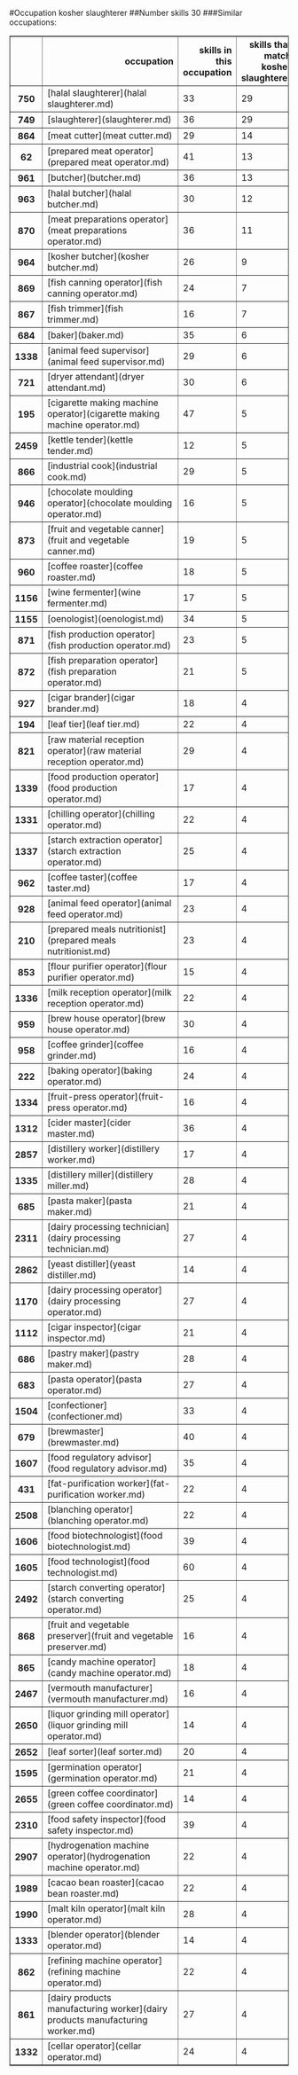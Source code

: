 #Occupation kosher slaughterer
##Number skills 30
###Similar occupations:
<table border="1" class="dataframe">
  <thead>
    <tr style="text-align: right;">
      <th></th>
      <th>occupation</th>
      <th>skills in this occupation</th>
      <th>skills that match kosher slaughterer</th>
      <th>percentage match with kosher slaughterer</th>
      <th>skills not in kosher slaughterer</th>
    </tr>
  </thead>
  <tbody>
    <tr>
      <th>750</th>
      <td>[halal slaughterer](halal slaughterer.md)</td>
      <td>33</td>
      <td>29</td>
      <td>0.966667</td>
      <td>4</td>
    </tr>
    <tr>
      <th>749</th>
      <td>[slaughterer](slaughterer.md)</td>
      <td>36</td>
      <td>29</td>
      <td>0.966667</td>
      <td>7</td>
    </tr>
    <tr>
      <th>864</th>
      <td>[meat cutter](meat cutter.md)</td>
      <td>29</td>
      <td>14</td>
      <td>0.466667</td>
      <td>15</td>
    </tr>
    <tr>
      <th>62</th>
      <td>[prepared meat operator](prepared meat operator.md)</td>
      <td>41</td>
      <td>13</td>
      <td>0.433333</td>
      <td>28</td>
    </tr>
    <tr>
      <th>961</th>
      <td>[butcher](butcher.md)</td>
      <td>36</td>
      <td>13</td>
      <td>0.433333</td>
      <td>23</td>
    </tr>
    <tr>
      <th>963</th>
      <td>[halal butcher](halal butcher.md)</td>
      <td>30</td>
      <td>12</td>
      <td>0.400000</td>
      <td>18</td>
    </tr>
    <tr>
      <th>870</th>
      <td>[meat preparations operator](meat preparations operator.md)</td>
      <td>36</td>
      <td>11</td>
      <td>0.366667</td>
      <td>25</td>
    </tr>
    <tr>
      <th>964</th>
      <td>[kosher butcher](kosher butcher.md)</td>
      <td>26</td>
      <td>9</td>
      <td>0.300000</td>
      <td>17</td>
    </tr>
    <tr>
      <th>869</th>
      <td>[fish canning operator](fish canning operator.md)</td>
      <td>24</td>
      <td>7</td>
      <td>0.233333</td>
      <td>17</td>
    </tr>
    <tr>
      <th>867</th>
      <td>[fish trimmer](fish trimmer.md)</td>
      <td>16</td>
      <td>7</td>
      <td>0.233333</td>
      <td>9</td>
    </tr>
    <tr>
      <th>684</th>
      <td>[baker](baker.md)</td>
      <td>35</td>
      <td>6</td>
      <td>0.200000</td>
      <td>29</td>
    </tr>
    <tr>
      <th>1338</th>
      <td>[animal feed supervisor](animal feed supervisor.md)</td>
      <td>29</td>
      <td>6</td>
      <td>0.200000</td>
      <td>23</td>
    </tr>
    <tr>
      <th>721</th>
      <td>[dryer attendant](dryer attendant.md)</td>
      <td>30</td>
      <td>6</td>
      <td>0.200000</td>
      <td>24</td>
    </tr>
    <tr>
      <th>195</th>
      <td>[cigarette making machine operator](cigarette making machine operator.md)</td>
      <td>47</td>
      <td>5</td>
      <td>0.166667</td>
      <td>42</td>
    </tr>
    <tr>
      <th>2459</th>
      <td>[kettle tender](kettle tender.md)</td>
      <td>12</td>
      <td>5</td>
      <td>0.166667</td>
      <td>7</td>
    </tr>
    <tr>
      <th>866</th>
      <td>[industrial cook](industrial cook.md)</td>
      <td>29</td>
      <td>5</td>
      <td>0.166667</td>
      <td>24</td>
    </tr>
    <tr>
      <th>946</th>
      <td>[chocolate moulding operator](chocolate moulding operator.md)</td>
      <td>16</td>
      <td>5</td>
      <td>0.166667</td>
      <td>11</td>
    </tr>
    <tr>
      <th>873</th>
      <td>[fruit and vegetable canner](fruit and vegetable canner.md)</td>
      <td>19</td>
      <td>5</td>
      <td>0.166667</td>
      <td>14</td>
    </tr>
    <tr>
      <th>960</th>
      <td>[coffee roaster](coffee roaster.md)</td>
      <td>18</td>
      <td>5</td>
      <td>0.166667</td>
      <td>13</td>
    </tr>
    <tr>
      <th>1156</th>
      <td>[wine fermenter](wine fermenter.md)</td>
      <td>17</td>
      <td>5</td>
      <td>0.166667</td>
      <td>12</td>
    </tr>
    <tr>
      <th>1155</th>
      <td>[oenologist](oenologist.md)</td>
      <td>34</td>
      <td>5</td>
      <td>0.166667</td>
      <td>29</td>
    </tr>
    <tr>
      <th>871</th>
      <td>[fish production operator](fish production operator.md)</td>
      <td>23</td>
      <td>5</td>
      <td>0.166667</td>
      <td>18</td>
    </tr>
    <tr>
      <th>872</th>
      <td>[fish preparation operator](fish preparation operator.md)</td>
      <td>21</td>
      <td>5</td>
      <td>0.166667</td>
      <td>16</td>
    </tr>
    <tr>
      <th>927</th>
      <td>[cigar brander](cigar brander.md)</td>
      <td>18</td>
      <td>4</td>
      <td>0.133333</td>
      <td>14</td>
    </tr>
    <tr>
      <th>194</th>
      <td>[leaf tier](leaf tier.md)</td>
      <td>22</td>
      <td>4</td>
      <td>0.133333</td>
      <td>18</td>
    </tr>
    <tr>
      <th>821</th>
      <td>[raw material reception operator](raw material reception operator.md)</td>
      <td>29</td>
      <td>4</td>
      <td>0.133333</td>
      <td>25</td>
    </tr>
    <tr>
      <th>1339</th>
      <td>[food production operator](food production operator.md)</td>
      <td>17</td>
      <td>4</td>
      <td>0.133333</td>
      <td>13</td>
    </tr>
    <tr>
      <th>1331</th>
      <td>[chilling operator](chilling operator.md)</td>
      <td>22</td>
      <td>4</td>
      <td>0.133333</td>
      <td>18</td>
    </tr>
    <tr>
      <th>1337</th>
      <td>[starch extraction operator](starch extraction operator.md)</td>
      <td>25</td>
      <td>4</td>
      <td>0.133333</td>
      <td>21</td>
    </tr>
    <tr>
      <th>962</th>
      <td>[coffee taster](coffee taster.md)</td>
      <td>17</td>
      <td>4</td>
      <td>0.133333</td>
      <td>13</td>
    </tr>
    <tr>
      <th>928</th>
      <td>[animal feed operator](animal feed operator.md)</td>
      <td>23</td>
      <td>4</td>
      <td>0.133333</td>
      <td>19</td>
    </tr>
    <tr>
      <th>210</th>
      <td>[prepared meals nutritionist](prepared meals nutritionist.md)</td>
      <td>23</td>
      <td>4</td>
      <td>0.133333</td>
      <td>19</td>
    </tr>
    <tr>
      <th>853</th>
      <td>[flour purifier operator](flour purifier operator.md)</td>
      <td>15</td>
      <td>4</td>
      <td>0.133333</td>
      <td>11</td>
    </tr>
    <tr>
      <th>1336</th>
      <td>[milk reception operator](milk reception operator.md)</td>
      <td>22</td>
      <td>4</td>
      <td>0.133333</td>
      <td>18</td>
    </tr>
    <tr>
      <th>959</th>
      <td>[brew house operator](brew house operator.md)</td>
      <td>30</td>
      <td>4</td>
      <td>0.133333</td>
      <td>26</td>
    </tr>
    <tr>
      <th>958</th>
      <td>[coffee grinder](coffee grinder.md)</td>
      <td>16</td>
      <td>4</td>
      <td>0.133333</td>
      <td>12</td>
    </tr>
    <tr>
      <th>222</th>
      <td>[baking operator](baking operator.md)</td>
      <td>24</td>
      <td>4</td>
      <td>0.133333</td>
      <td>20</td>
    </tr>
    <tr>
      <th>1334</th>
      <td>[fruit-press operator](fruit-press operator.md)</td>
      <td>16</td>
      <td>4</td>
      <td>0.133333</td>
      <td>12</td>
    </tr>
    <tr>
      <th>1312</th>
      <td>[cider master](cider master.md)</td>
      <td>36</td>
      <td>4</td>
      <td>0.133333</td>
      <td>32</td>
    </tr>
    <tr>
      <th>2857</th>
      <td>[distillery worker](distillery worker.md)</td>
      <td>17</td>
      <td>4</td>
      <td>0.133333</td>
      <td>13</td>
    </tr>
    <tr>
      <th>1335</th>
      <td>[distillery miller](distillery miller.md)</td>
      <td>28</td>
      <td>4</td>
      <td>0.133333</td>
      <td>24</td>
    </tr>
    <tr>
      <th>685</th>
      <td>[pasta maker](pasta maker.md)</td>
      <td>21</td>
      <td>4</td>
      <td>0.133333</td>
      <td>17</td>
    </tr>
    <tr>
      <th>2311</th>
      <td>[dairy processing technician](dairy processing technician.md)</td>
      <td>27</td>
      <td>4</td>
      <td>0.133333</td>
      <td>23</td>
    </tr>
    <tr>
      <th>2862</th>
      <td>[yeast distiller](yeast distiller.md)</td>
      <td>14</td>
      <td>4</td>
      <td>0.133333</td>
      <td>10</td>
    </tr>
    <tr>
      <th>1170</th>
      <td>[dairy processing operator](dairy processing operator.md)</td>
      <td>27</td>
      <td>4</td>
      <td>0.133333</td>
      <td>23</td>
    </tr>
    <tr>
      <th>1112</th>
      <td>[cigar inspector](cigar inspector.md)</td>
      <td>21</td>
      <td>4</td>
      <td>0.133333</td>
      <td>17</td>
    </tr>
    <tr>
      <th>686</th>
      <td>[pastry maker](pastry maker.md)</td>
      <td>28</td>
      <td>4</td>
      <td>0.133333</td>
      <td>24</td>
    </tr>
    <tr>
      <th>683</th>
      <td>[pasta operator](pasta operator.md)</td>
      <td>27</td>
      <td>4</td>
      <td>0.133333</td>
      <td>23</td>
    </tr>
    <tr>
      <th>1504</th>
      <td>[confectioner](confectioner.md)</td>
      <td>33</td>
      <td>4</td>
      <td>0.133333</td>
      <td>29</td>
    </tr>
    <tr>
      <th>679</th>
      <td>[brewmaster](brewmaster.md)</td>
      <td>40</td>
      <td>4</td>
      <td>0.133333</td>
      <td>36</td>
    </tr>
    <tr>
      <th>1607</th>
      <td>[food regulatory advisor](food regulatory advisor.md)</td>
      <td>35</td>
      <td>4</td>
      <td>0.133333</td>
      <td>31</td>
    </tr>
    <tr>
      <th>431</th>
      <td>[fat-purification worker](fat-purification worker.md)</td>
      <td>22</td>
      <td>4</td>
      <td>0.133333</td>
      <td>18</td>
    </tr>
    <tr>
      <th>2508</th>
      <td>[blanching operator](blanching operator.md)</td>
      <td>22</td>
      <td>4</td>
      <td>0.133333</td>
      <td>18</td>
    </tr>
    <tr>
      <th>1606</th>
      <td>[food biotechnologist](food biotechnologist.md)</td>
      <td>39</td>
      <td>4</td>
      <td>0.133333</td>
      <td>35</td>
    </tr>
    <tr>
      <th>1605</th>
      <td>[food technologist](food technologist.md)</td>
      <td>60</td>
      <td>4</td>
      <td>0.133333</td>
      <td>56</td>
    </tr>
    <tr>
      <th>2492</th>
      <td>[starch converting operator](starch converting operator.md)</td>
      <td>25</td>
      <td>4</td>
      <td>0.133333</td>
      <td>21</td>
    </tr>
    <tr>
      <th>868</th>
      <td>[fruit and vegetable preserver](fruit and vegetable preserver.md)</td>
      <td>16</td>
      <td>4</td>
      <td>0.133333</td>
      <td>12</td>
    </tr>
    <tr>
      <th>865</th>
      <td>[candy machine operator](candy machine operator.md)</td>
      <td>18</td>
      <td>4</td>
      <td>0.133333</td>
      <td>14</td>
    </tr>
    <tr>
      <th>2467</th>
      <td>[vermouth manufacturer](vermouth manufacturer.md)</td>
      <td>16</td>
      <td>4</td>
      <td>0.133333</td>
      <td>12</td>
    </tr>
    <tr>
      <th>2650</th>
      <td>[liquor grinding mill operator](liquor grinding mill operator.md)</td>
      <td>14</td>
      <td>4</td>
      <td>0.133333</td>
      <td>10</td>
    </tr>
    <tr>
      <th>2652</th>
      <td>[leaf sorter](leaf sorter.md)</td>
      <td>20</td>
      <td>4</td>
      <td>0.133333</td>
      <td>16</td>
    </tr>
    <tr>
      <th>1595</th>
      <td>[germination operator](germination operator.md)</td>
      <td>21</td>
      <td>4</td>
      <td>0.133333</td>
      <td>17</td>
    </tr>
    <tr>
      <th>2655</th>
      <td>[green coffee coordinator](green coffee coordinator.md)</td>
      <td>14</td>
      <td>4</td>
      <td>0.133333</td>
      <td>10</td>
    </tr>
    <tr>
      <th>2310</th>
      <td>[food safety inspector](food safety inspector.md)</td>
      <td>39</td>
      <td>4</td>
      <td>0.133333</td>
      <td>35</td>
    </tr>
    <tr>
      <th>2907</th>
      <td>[hydrogenation machine operator](hydrogenation machine operator.md)</td>
      <td>22</td>
      <td>4</td>
      <td>0.133333</td>
      <td>18</td>
    </tr>
    <tr>
      <th>1989</th>
      <td>[cacao bean roaster](cacao bean roaster.md)</td>
      <td>22</td>
      <td>4</td>
      <td>0.133333</td>
      <td>18</td>
    </tr>
    <tr>
      <th>1990</th>
      <td>[malt kiln operator](malt kiln operator.md)</td>
      <td>28</td>
      <td>4</td>
      <td>0.133333</td>
      <td>24</td>
    </tr>
    <tr>
      <th>1333</th>
      <td>[blender operator](blender operator.md)</td>
      <td>14</td>
      <td>4</td>
      <td>0.133333</td>
      <td>10</td>
    </tr>
    <tr>
      <th>862</th>
      <td>[refining machine operator](refining machine operator.md)</td>
      <td>22</td>
      <td>4</td>
      <td>0.133333</td>
      <td>18</td>
    </tr>
    <tr>
      <th>861</th>
      <td>[dairy products manufacturing worker](dairy products manufacturing worker.md)</td>
      <td>27</td>
      <td>4</td>
      <td>0.133333</td>
      <td>23</td>
    </tr>
    <tr>
      <th>1332</th>
      <td>[cellar operator](cellar operator.md)</td>
      <td>24</td>
      <td>4</td>
      <td>0.133333</td>
      <td>20</td>
    </tr>
  </tbody>
</table>
